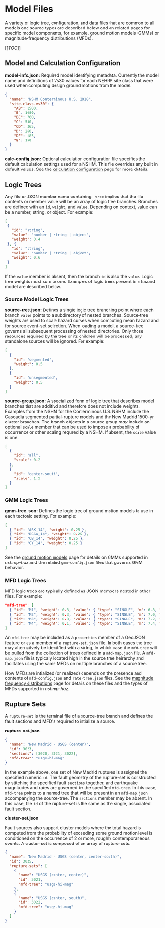 # Model Files

A variety of logic tree, configuration, and data files that are common to all models and source
types are described below and on related pages for specific model components, for example, ground
motion models (GMMs) or magnitude-frequency distributions (MFDs).

[[_TOC_]]

## Model and Calculation Configuration

**model-info.json:** Required model identifying metadata. Currently the model name and
definitions of Vs30 values for each NEHRP site class that were used when computing design ground
motions from the model.

```json
{
  "name": "NSHM Conterminous U.S. 2018",
  "site-class-vs30": {
    "AB": 1500,
    "B": 1080,
    "BC": 760,
    "C": 530,
    "CD": 365,
    "D": 260,
    "DE": 185,
    "E": 150
  }
}
```

**calc-config.json:** Optional calculation configuration file specifies the default
calculation settings used for a NSHM. This file overrides any built in default values. See
the [calculation configuration](calculation-configuration) page for more details.

## Logic Trees

Any file or JSON member name containing `-tree` implies that the file contents or member value
will be an array of logic tree branches. Branches are defined with an `id`, `weight`, and `value`.
Depending on context, value can be a number, string, or object. For example:

 ```json
 [
  {
    "id": "string",
    "value": "number | string | object",
    "weight": 0.4
  }, {
    "id": "string",
    "value": "number | string | object",
    "weight": 0.6
  }
]
```

If the `value` member is absent, then the branch `id` is also the `value`. Logic tree weights must
sum to one. Examples of logic trees present in a hazard model are described below.

### Source Model Logic Trees

**source-tree.json:** Defines a single logic tree branching point where each branch `value` points
to a subdirectory of nested branches. Source-tree weights are used to scale hazard curves when
computing mean hazard and for source event-set selection. When loading a model, a source-tree
governs all subsequent processing of nested directories. Only those resources required by the tree
or its children will be processed; any standalone sources will be ignored. For example:

```json
[
  {
    "id": "segmented",
    "weight": 0.5
  },
  {
    "id": "unsegmented",
    "weight": 0.5
  }
]
```

**source-group.json:** A specialized form of logic tree that describes model branches that are
additivd and therefore does not include weights. Examples from the NSHM for the Conterminous U.S.
NSHM include the Cascadia segmented partial-rupture models and the New Madrid 1500-yr cluster
branches. The branch objects in a source group _may_ include an optional `scale` member that can
be used to impose a probability of occurrence or other scaling requred by a NSHM. If absent, the
`scale` value is one.

```json
[
  {
    "id": "all",
    "scale": 0.2
  },
  {
    "id": "center-south",
    "scale": 1.5
  }
]
```

### GMM Logic Trees

**gmm-tree.json:** Defines the logic tree of ground motion models to use in each tectonic setting.
For example:

```json
[
  { "id": "ASK_14", "weight": 0.25 },
  { "id": "BSSA_14", "weight": 0.25 },
  { "id": "CB_14", "weight": 0.25 },
  { "id": "CY_14", "weight": 0.25 }
]
```

See the [ground motion models](ground-motion-models) page for details on GMMs supported in
_nshmp-haz_ and the related `gmm-config.json` files that governs GMM behavior.

### MFD Logic Trees

MFD logic trees are typically defined as JSON members nested in other files. For example:

```json
"mfd-tree": [
  { "id": "M1", "weight": 0.3, "value": { "type": "SINGLE", "m": 6.8, "rate": 0.001 }},
  { "id": "M2", "weight": 0.3, "value": { "type": "SINGLE", "m": 7.0, "rate": 0.001 }},
  { "id": "M3", "weight": 0.3, "value": { "type": "SINGLE", "m": 7.2, "rate": 0.001 }},
  { "id": "M4", "weight": 0.1, "value": { "type": "SINGLE", "m": 7.4, "rate": 0.001 }}
]
```

An `mfd-tree` may be included as a `properties` member of a GeoJSON feature or as a member of a
`rupture-set.json` file. In both cases the tree may alternatively be identified with a string, in
which case the `mfd-tree` will be pulled from the collection of trees defined in a `mfd-map.json`
file. A `mfd-map.json` file is typicaly located high in the source tree heirarchy and faciltates
using the same MFDs on multiple branches of a source tree.

How MFDs are intialized (or realized) depends on the presence and contents of `mfd-config.json` and
`rate-tree.json` files. See the
[magnitude frequency distributions](magnitude-frequency-distributions) page for details on these
files and the types of MFDs supported in _nshmp-haz_. 

## Rupture Sets

A `rupture-set` is the terminal file of a source-tree branch and defines the fault sections and
MFD's required to intialize a source.

**rupture-set.json**

```json
{
  "name": "New Madrid - USGS (center)",
  "id": 3023,
  "sections": [3020, 3021, 3022],
  "mfd-tree": "usgs-hi-mag"
}
```

In the example above, one set of New Madrid ruptures is assigned the specified numeric `id`. The
fault geometry of the rupture-set is constructed by stitching the specified fault `sections`
together, and earthquake magnitudes and rates are governed by the specified `mfd-tree`. In this
case, `mfd-tree` points to a named tree that will be present in an `mfd-map.json` accompanying
the source-tree. The `sections` member may be absent. In this case, the `id` of the rupture-set
is the same as the single, associated fault section.

**cluster-set.json**

Fault sources also support cluster models where the total hazard is computed from the probability
of exceeding some ground motion level is conditioned on the occurrence of 2 or more, roughly
contemporaneous events. A cluster-set is composed of an array of rupture-sets.

```json
{
  "name": "New Madrid - USGS (center, center-south)",
  "id": 3025,
  "rupture-sets": [
    {
      "name": "USGS (center, center)",
      "id": 3021,
      "mfd-tree": "usgs-hi-mag"
    },
    {
      "name": "USGS (center, south)",
      "id": 3022,
      "mfd-tree": "usgs-hi-mag"
    }
  ]
}
```
